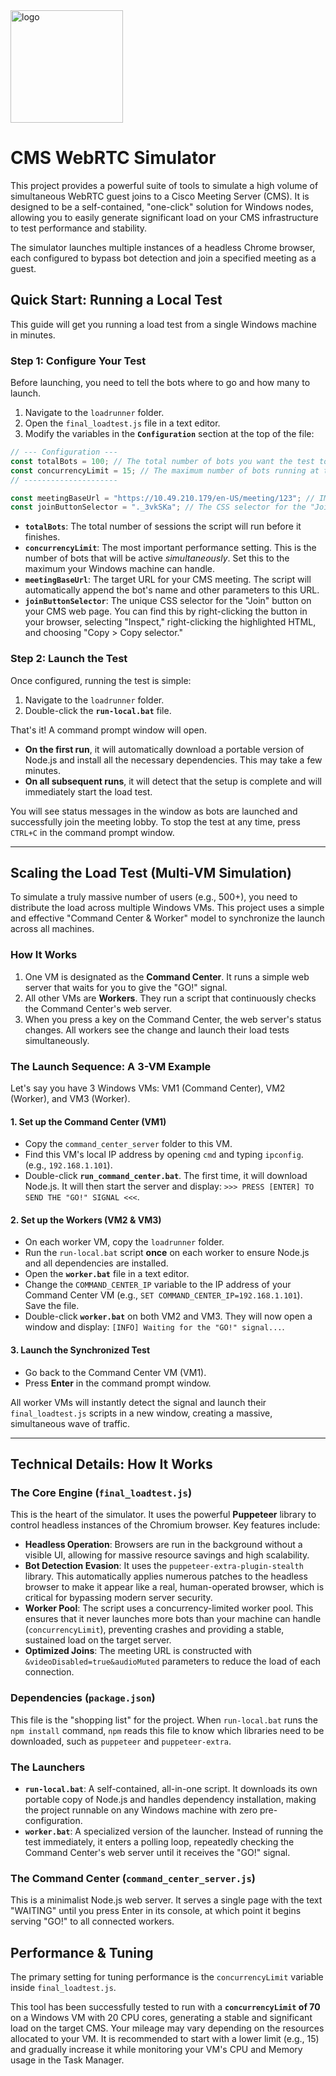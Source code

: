 <img width="180" height="180" alt="logo" src="https://github.com/user-attachments/assets/598d51e1-5f31-4cdf-a60f-86483e23e341" />

# CMS WebRTC Simulator

This project provides a powerful suite of tools to simulate a high volume of simultaneous WebRTC guest joins to a Cisco Meeting Server (CMS). It is designed to be a self-contained, "one-click" solution for Windows nodes, allowing you to easily generate significant load on your CMS infrastructure to test performance and stability.

The simulator launches multiple instances of a headless Chrome browser, each configured to bypass bot detection and join a specified meeting as a guest.

## Quick Start: Running a Local Test

This guide will get you running a load test from a single Windows machine in minutes.

### Step 1: Configure Your Test

Before launching, you need to tell the bots where to go and how many to launch.

1.  Navigate to the `loadrunner` folder.
2.  Open the `final_loadtest.js` file in a text editor.
3.  Modify the variables in the **`Configuration`** section at the top of the file:

```javascript
// --- Configuration ---
const totalBots = 100; // The total number of bots you want the test to run over its lifetime.
const concurrencyLimit = 15; // The maximum number of bots running at the exact same time.
// ---------------------

const meetingBaseUrl = "https://10.49.210.179/en-US/meeting/123"; // IMPORTANT: Change this to your CMS meeting URL.
const joinButtonSelector = "._3vkSKa"; // The CSS selector for the "Join" button on your CMS page.
```

*   **`totalBots`**: The total number of sessions the script will run before it finishes.
*   **`concurrencyLimit`**: The most important performance setting. This is the number of bots that will be active *simultaneously*. Set this to the maximum your Windows machine can handle.
*   **`meetingBaseUrl`**: The target URL for your CMS meeting. The script will automatically append the bot's name and other parameters to this URL.
*   **`joinButtonSelector`**: The unique CSS selector for the "Join" button on your CMS web page. You can find this by right-clicking the button in your browser, selecting "Inspect," right-clicking the highlighted HTML, and choosing "Copy > Copy selector."

### Step 2: Launch the Test

Once configured, running the test is simple:

1.  Navigate to the `loadrunner` folder.
2.  Double-click the **`run-local.bat`** file.

That's it! A command prompt window will open.
*   **On the first run**, it will automatically download a portable version of Node.js and install all the necessary dependencies. This may take a few minutes.
*   **On all subsequent runs**, it will detect that the setup is complete and will immediately start the load test.

You will see status messages in the window as bots are launched and successfully join the meeting lobby. To stop the test at any time, press `CTRL+C` in the command prompt window.

---

## Scaling the Load Test (Multi-VM Simulation)

To simulate a truly massive number of users (e.g., 500+), you need to distribute the load across multiple Windows VMs. This project uses a simple and effective "Command Center & Worker" model to synchronize the launch across all machines.

### How It Works

1.  One VM is designated as the **Command Center**. It runs a simple web server that waits for you to give the "GO!" signal.
2.  All other VMs are **Workers**. They run a script that continuously checks the Command Center's web server.
3.  When you press a key on the Command Center, the web server's status changes. All workers see the change and launch their load tests simultaneously.

### The Launch Sequence: A 3-VM Example

Let's say you have 3 Windows VMs: VM1 (Command Center), VM2 (Worker), and VM3 (Worker).

#### 1. Set up the Command Center (VM1)
*   Copy the `command_center_server` folder to this VM.
*   Find this VM's local IP address by opening `cmd` and typing `ipconfig`. (e.g., `192.168.1.101`).
*   Double-click **`run_command_center.bat`**. The first time, it will download Node.js. It will then start the server and display: `>>> PRESS [ENTER] TO SEND THE "GO!" SIGNAL <<<`.

#### 2. Set up the Workers (VM2 & VM3)
*   On each worker VM, copy the `loadrunner` folder.
*   Run the `run-local.bat` script **once** on each worker to ensure Node.js and all dependencies are installed.
*   Open the **`worker.bat`** file in a text editor.
*   Change the `COMMAND_CENTER_IP` variable to the IP address of your Command Center VM (e.g., `SET COMMAND_CENTER_IP=192.168.1.101`). Save the file.
*   Double-click **`worker.bat`** on both VM2 and VM3. They will now open a window and display: `[INFO] Waiting for the "GO!" signal...`.

#### 3. Launch the Synchronized Test
*   Go back to the Command Center VM (VM1).
*   Press **Enter** in the command prompt window.

All worker VMs will instantly detect the signal and launch their `final_loadtest.js` scripts in a new window, creating a massive, simultaneous wave of traffic.

---

## Technical Details: How It Works

### The Core Engine (`final_loadtest.js`)
This is the heart of the simulator. It uses the powerful **Puppeteer** library to control headless instances of the Chromium browser. Key features include:
*   **Headless Operation**: Browsers are run in the background without a visible UI, allowing for massive resource savings and high scalability.
*   **Bot Detection Evasion**: It uses the `puppeteer-extra-plugin-stealth` library. This automatically applies numerous patches to the headless browser to make it appear like a real, human-operated browser, which is critical for bypassing modern server security.
*   **Worker Pool**: The script uses a concurrency-limited worker pool. This ensures that it never launches more bots than your machine can handle (`concurrencyLimit`), preventing crashes and providing a stable, sustained load on the target server.
*   **Optimized Joins**: The meeting URL is constructed with `&videoDisabled=true&audioMuted` parameters to reduce the load of each connection.

### Dependencies (`package.json`)
This file is the "shopping list" for the project. When `run-local.bat` runs the `npm install` command, `npm` reads this file to know which libraries need to be downloaded, such as `puppeteer` and `puppeteer-extra`.

### The Launchers
*   **`run-local.bat`**: A self-contained, all-in-one script. It downloads its own portable copy of Node.js and handles dependency installation, making the project runnable on any Windows machine with zero pre-configuration.
*   **`worker.bat`**: A specialized version of the launcher. Instead of running the test immediately, it enters a polling loop, repeatedly checking the Command Center's web server until it receives the "GO!" signal.

### The Command Center (`command_center_server.js`)
This is a minimalist Node.js web server. It serves a single page with the text "WAITING" until you press Enter in its console, at which point it begins serving "GO!" to all connected workers.

## Performance & Tuning
The primary setting for tuning performance is the `concurrencyLimit` variable inside `final_loadtest.js`.

This tool has been successfully tested to run with a **`concurrencyLimit` of 70** on a Windows VM with 20 CPU cores, generating a stable and significant load on the target CMS. Your mileage may vary depending on the resources allocated to your VM. It is recommended to start with a lower limit (e.g., 15) and gradually increase it while monitoring your VM's CPU and Memory usage in the Task Manager.
